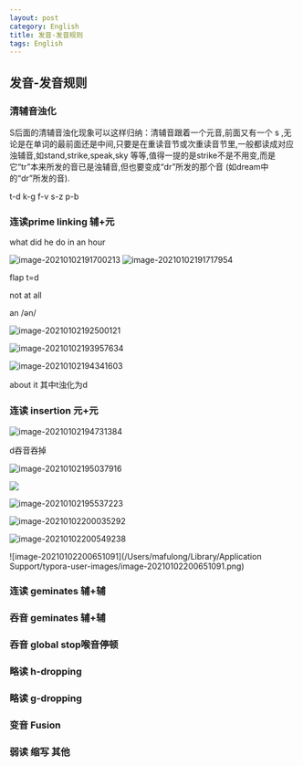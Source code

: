 ```yaml
---
layout: post
category: English
title: 发音-发音规则
tags: English
---
```


## 发音-发音规则

### 清辅音浊化

S后面的清辅音浊化现象可以这样归纳：清辅音跟着一个元音,前面又有一个 s ,无论是在单词的最前面还是中间,只要是在重读音节或次重读音节里,一般都读成对应浊辅音,如stand,strike,speak,sky 等等,值得一提的是strike不是不用变,而是它“tr”本来所发的音已是浊辅音,但也要变成“dr”所发的那个音 (如dream中的“dr”所发的音).

t-d k-g f-v s-z p-b

### 连读prime linking 辅+元

what did he do in an hour

<img src="https://cdn.jsdelivr.net/gh/mafulong/mdPic/typora/image-20210102191700213.png" alt="image-20210102191700213"  />

<img src="https://cdn.jsdelivr.net/gh/mafulong/mdPic/typora/image-20210102191717954.png" alt="image-20210102191717954"  />

flap t=d

not at all

an /ən/

![image-20210102192500121](https://cdn.jsdelivr.net/gh/mafulong/mdPic/typora/image-20210102192500121.png)

![image-20210102193957634](https://cdn.jsdelivr.net/gh/mafulong/mdPic/typora/image-20210102193957634.png)

![image-20210102194341603](https://cdn.jsdelivr.net/gh/mafulong/mdPic/typora/image-20210102194341603.png)

about it  其中t浊化为d

### 连读 insertion 元+元

![image-20210102194731384](https://cdn.jsdelivr.net/gh/mafulong/mdPic/typora/image-20210102194731384.png)

d吞音吞掉

![image-20210102195037916](https://cdn.jsdelivr.net/gh/mafulong/mdPic/typora/image-20210102195037916.png)

![](https://cdn.jsdelivr.net/gh/mafulong/mdPic/typora/image-20210102195401389-20210102195513329.png)

![image-20210102195537223](https://cdn.jsdelivr.net/gh/mafulong/mdPic/typora/image-20210102195537223.png)

![image-20210102200035292](https://cdn.jsdelivr.net/gh/mafulong/mdPic/typora/image-20210102200035292.png)

![image-20210102200549238](https://cdn.jsdelivr.net/gh/mafulong/mdPic/typora/image-20210102200549238.png)

![image-20210102200651091](/Users/mafulong/Library/Application Support/typora-user-images/image-20210102200651091.png)

### 连读 geminates 辅+辅

### 吞音 geminates 辅+辅

### 吞音 global stop喉音停顿

### 略读 h-dropping

### 略读 g-dropping

### 变音 Fusion

### 弱读 缩写 其他

### 